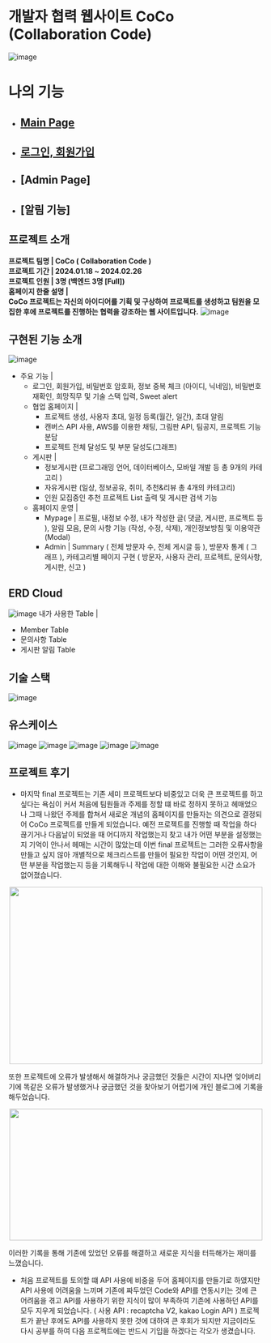 # 개발자 협력 웹사이트 CoCo (Collaboration Code)
![image](https://github.com/rddckdeo/FinalProject/assets/150643230/e8e30ab1-3acf-4c62-b6ef-25ada0d50d8c)
# 나의 기능
- ## [Main Page](https://github.com/rddckdeo/FinalProject/wiki/%E2%AD%90Main-Page)
- ## [로그인, 회원가입](https://github.com/rddckdeo/FinalProject/wiki/%E2%AD%90intro-1)
- ## [Admin Page]
- ## [알림 기능]
## 프로젝트 소개
**프로젝트 팀명 | CoCo ( Collaboration Code )
<br/>
프로젝트 기간 | 2024.01.18 ~ 2024.02.26
<br/>
프로젝트 인원 | 3명 (백엔드 3명 [Full])
<br/>
홈페이지 한줄 설명 | <br/>
CoCo 프로젝트는 자신의 아이디어를 기획 및 구상하여 프로젝트를 생성하고 팀원을 모집한 후에 프로젝트를 진행하는 협력을 강조하는 웹 사이트입니다.**
![image](https://github.com/rddckdeo/FinalProject/assets/150643230/c11e5807-ba07-40af-ace1-a718ab0f3a62)
## 구현된 기능 소개
![image](https://github.com/rddckdeo/FinalProject/assets/150643230/c2d82013-213a-4b2f-a480-ac4d56035c96)
- 주요 기능 |
    - 로그인, 회원가입,  비밀번호 암호화, 정보 중복 체크 (아이디, 닉네임), 비밀번호 재확인, 
    희망직무 및 기술 스택 입력, Sweet alert
    - 협업 홈페이지 |
        - 프로젝트 생성, 사용자 초대, 일정 등록(월간, 일간), 초대 알림
        - 캔버스 API 사용, AWS를 이용한 채팅, 그림판 API, 팀공지, 프로젝트 기능 분담
        - 프로젝트 전체 달성도 및 부분 달성도(그래프)
    - 게시판 |
        - 정보게시판 (프로그래밍 언어, 데이터베이스, 모바일 개발 등 총 9개의 카테고리 )
        - 자유게시판 (일상, 정보공유, 취미, 추천&리뷰 총 4개의 카테고리)
        - 인원 모집중인 추천 프로젝트 List 출력 및 게시판 검색 기능
    - 홈페이지 운영 |
        - Mypage | 프로필, 내정보 수정, 내가 작성한 글( 댓글, 게시판, 프로젝트 등 ),
        알림 모음, 문의 사항 기능 (작성, 수정, 삭제), 개인정보방침 및 이용약관 (Modal)
        - Admin | Summary ( 전체 방문자 수, 전체 게시글 등 ), 방문자 통계 ( 그래프 ),
        카테고리별 페이지 구현 ( 방문자, 사용자 관리, 프로젝트, 문의사항, 게시판, 신고 )
## ERD Cloud
![image](https://github.com/rddckdeo/FinalProject/assets/150643230/6d3e2ec2-3435-4f6b-ba7e-edfc7a3cfb04)
내가 사용한 Table |
- Member Table
- 문의사항 Table
- 게시판 알림 Table

## 기술 스택
![image](https://github.com/rddckdeo/FinalProject/assets/150643230/3f89f54f-a5af-4e0a-b95b-a974dc9600fb)
## 유스케이스
![image](https://github.com/rddckdeo/FinalProject/assets/150643230/380bea89-1b0c-4567-b666-d2df2a66ddd9)
![image](https://github.com/rddckdeo/FinalProject/assets/150643230/b85e15cf-e61a-41b3-b74d-6b26b5ae221c)
![image](https://github.com/rddckdeo/FinalProject/assets/150643230/18e985ab-cdc2-4f80-8f59-d353b4569272)
![image](https://github.com/rddckdeo/FinalProject/assets/150643230/feea80be-d074-4de1-8003-63a8cb8b394b)
![image](https://github.com/rddckdeo/FinalProject/assets/150643230/5328cc2d-8a68-4186-be86-0bc1ae47092f)

## 프로젝트 후기
- 마지막 final 프로젝트는 기존 세미 프로젝트보다 비중있고 더욱 큰 프로젝트를 하고싶다는 욕심이 커서 처음에 팀원들과 주제를 정할 떄 바로 정하지 못하고 헤매었으나 그때 나왔던 주제를 합쳐서 새로운 개념의 홈페이지를 만들자는 의견으로 결정되어 CoCo 프로젝트를 만들게 되었습니다. 예전 프로젝트를 진행할 때 작업을 하다 끊기거나 다음날이 되었을 때 어디까지 작업했는지 찾고 내가 어떤 부분을 설정했는지 기억이 안나서 헤매는 시간이 많았는데 이번 final 프로젝트는 그러한 오류사항을 만들고 싶지 않아 개별적으로 체크리스트를 만들어 필요한 작업이 어떤 것인지, 어떤 부분을 작업했는지 등을 기록해두니 작업에 대한 이해와 불필요한 시간 소요가 없어졌습니다.
<p align="center">
  <img src="https://github.com/rddckdeo/FinalProject/assets/150643230/c1895932-7998-4a4b-8ed0-60744892b11b" width="500" height="350">
</p>
또한 프로젝트에 오류가 발생해서 해결하거나 궁금했던 것들은 시간이 지나면 잊어버리기에 똑같은 오류가 발생했거나 궁금했던 것을 찾아보기 어렵기에 개인 블로그에 기록을 해두었습니다.
<p align="center">
  <img src="https://github.com/rddckdeo/FinalProject/assets/150643230/05c47f8c-b570-40ee-9d8c-961d43698986" width="500" height="260">
</p>
이러한 기록을 통해 기존에 있었던 오류를 해결하고 새로운 지식을 터득해가는 재미를 느꼈습니다. <br/>

- 처음 프로젝트를 토의할 떄 API 사용에 비중을 두어 홈페이지를 만들기로 하였지만 API 사용에 어려움을 느끼며 기존에 짜두었던 Code와 API를 연동시키는 것에 큰 어려움을 겪고 API를 사용하기 위한 지식이 많이 부족하여 기존에 사용하던 API를 모두 지우게 되었습니다. ( 사용 API : recaptcha V2, kakao Login API )
프로젝트가 끝난 후에도 API를 사용하지 못한 것에 대하여 큰 후회가 되지만 지금이라도 다시 공부를 하여 다음 프로젝트에는 반드시 기입을 하겠다는 각오가 생겼습니다.
